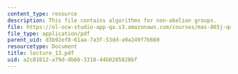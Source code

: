 ```yaml
---
content_type: resource
description: This file contains algorithms for non-abelion groups.
file: https://ol-ocw-studio-app-qa.s3.amazonaws.com/courses/mas-865j-quantum-information-science-spring-2006/a2c81012a79ddb66331844b0285828bf_lecture_13.pdf
file_type: application/pdf
parent_uid: d3b92ef8-61aa-7a3f-53dd-a9a249f7b660
resourcetype: Document
title: lecture_13.pdf
uid: a2c81012-a79d-db66-3318-44b0285828bf
---
```

